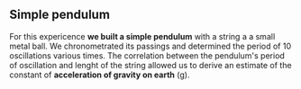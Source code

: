 ## Simple pendulum

For this expericence **we built a simple pendulum** with a string a a small metal ball. We chronometrated its passings and determined the period of 10 oscillations various times. 
The correlation between the pendulum's period of oscillation and lenght of the string allowed us to derive an estimate of the constant of **acceleration of gravity on earth** (g).
